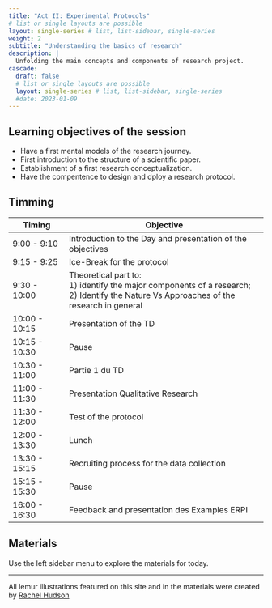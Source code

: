 ```yaml
---
title: "Act II: Experimental Protocols"
# list or single layouts are possible
layout: single-series # list, list-sidebar, single-series
weight: 2
subtitle: "Understanding the basics of research"
description: |
  Unfolding the main concepts and components of research project.
cascade:
  draft: false
  # list or single layouts are possible
  layout: single-series # list, list-sidebar, single-series
  #date: 2023-01-09
---
```


## Learning objectives of the session
<!--
+ Understand the purpose of research skills for your professional path.
+ Consider the differences between engineering perspective from research perspective
+ Have a first insight on the researd method 
+ Illustration of examples of research outputs
+ Definition of the journey path for the course. 
-->


+ Have a first mental models of the research journey.
+ First introduction to the structure of a scientific paper.
+ Establishment of a first research conceptualization.
+ Have the compentence to design and dploy a research protocol.


## Timming

|Timing|Objective|
|--|---|
|9:00 - 9:10 | Introduction to the Day and presentation of the objectives|
|9:15 - 9:25 | Ice-Break for the protocol  |
|9:30 - 10:00 | Theoretical part to:<br>1) identify the major components of a research; <br>2) Identify the Nature Vs Approaches of the research in general|
|10:00 - 10:15 | Presentation of the TD |
|10:15 - 10:30 | Pause |
|10:30 - 11:00 | Partie 1 du TD |
|11:00 - 11:30 | Presentation Qualitative Research |
|11:30 - 12:00 | Test of the protocol |
|12:00 - 13:30 | Lunch |
|13:30 - 15:15 | Recruiting process for the data collection |
|15:15 - 15:30 | Pause |
|16:00 - 16:30 | Feedback and presentation des Examples ERPI |


         

## Materials

Use the left sidebar menu to explore the materials for today.

---

<i class="fas fa-palette"></i> All lemur illustrations featured on this site and in the materials were created by [Rachel Hudson](https://lemur.duke.edu/100-lemurs/)
